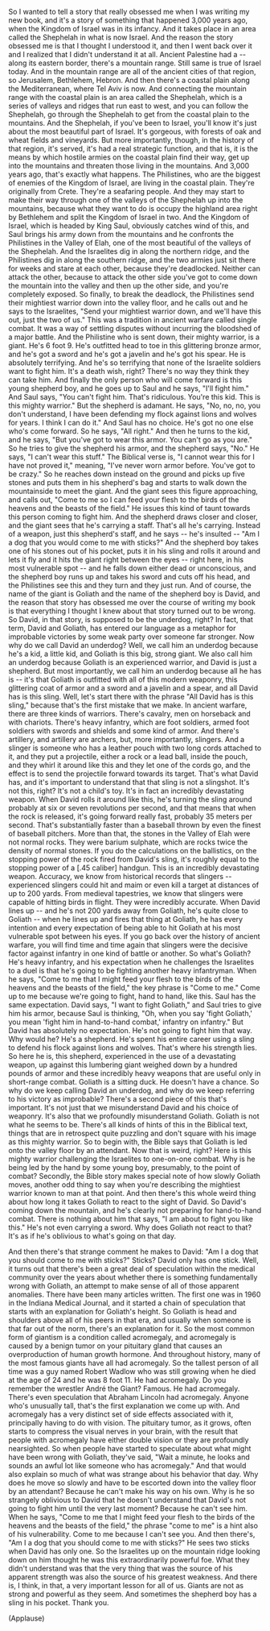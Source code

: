 
So I wanted to tell a story
that really obsessed me when I was writing my new book,
and it&#39;s a story of something that happened
3,000 years ago,
when the Kingdom of Israel was in its infancy.
And it takes place in an area called the Shephelah
in what is now Israel.
And the reason the story obsessed me is that
I thought I understood it, and then I went back over it
and I realized that I didn&#39;t understand it at all.
Ancient Palestine had a -- along its eastern border,
there&#39;s a mountain range.
Still same is true of Israel today.
And in the mountain range are all of the ancient cities
of that region, so Jerusalem, Bethlehem, Hebron.
And then there&#39;s a coastal plain
along the Mediterranean, where Tel Aviv is now.
And connecting the mountain range with the coastal plain
is an area called the Shephelah,
which is a series of valleys and ridges that run east to west,
and you can follow the Shephelah, go through the Shephelah
to get from the coastal plain to the mountains.
And the Shephelah, if you&#39;ve been to Israel, you&#39;ll know
it&#39;s just about the most beautiful part of Israel.
It&#39;s gorgeous, with forests of oak
and wheat fields and vineyards.
But more importantly, though, in the history of that region,
it&#39;s served, it&#39;s had a real strategic function,
and that is, it is the means by which hostile armies
on the coastal plain find their way,
get up into the mountains and threaten those living in the mountains.
And 3,000 years ago, that&#39;s exactly what happens.
The Philistines, who are the biggest of enemies
of the Kingdom of Israel,
are living in the coastal plain.
They&#39;re originally from Crete. They&#39;re a seafaring people.
And they may start to make their way
through one of the valleys of the Shephelah
up into the mountains,
because what they want to do is occupy the highland area
right by Bethlehem and split the Kingdom of Israel in two.
And the Kingdom of Israel, which is headed by King Saul,
obviously catches wind of this,
and Saul brings his army down from the mountains
and he confronts the Philistines in the Valley of Elah,
one of the most beautiful of the valleys of the Shephelah.
And the Israelites dig in along the northern ridge,
and the Philistines dig in along the southern ridge,
and the two armies just sit there for weeks
and stare at each other, because they&#39;re deadlocked.
Neither can attack the other, because to attack the other side
you&#39;ve got to come down the mountain into the valley
and then up the other side, and you&#39;re completely exposed.
So finally, to break the deadlock,
the Philistines send their mightiest warrior
down into the valley floor, and he calls out
and he says to the Israelites,
&quot;Send your mightiest warrior down,
and we&#39;ll have this out, just the two of us.&quot;
This was a tradition in ancient warfare called single combat.
It was a way of settling disputes
without incurring the bloodshed of a major battle.
And the Philistine who is sent down,
their mighty warrior, is a giant.
He&#39;s 6 foot 9.
He&#39;s outfitted head to toe in this glittering bronze armor,
and he&#39;s got a sword and he&#39;s got a javelin
and he&#39;s got his spear. He is absolutely terrifying.
And he&#39;s so terrifying that none of the Israelite soldiers want to fight him.
It&#39;s a death wish, right? There&#39;s no way they think they can take him.
And finally the only person who will come forward
is this young shepherd boy,
and he goes up to Saul and he says, &quot;I&#39;ll fight him.&quot;
And Saul says, &quot;You can&#39;t fight him. That&#39;s ridiculous.
You&#39;re this kid. This is this mighty warrior.&quot;
But the shepherd is adamant. He says, &quot;No, no, no,
you don&#39;t understand, I have been defending my flock
against lions and wolves for years. I think I can do it.&quot;
And Saul has no choice. He&#39;s got no one else who&#39;s come forward.
So he says, &quot;All right.&quot;
And then he turns to the kid, and he says,
&quot;But you&#39;ve got to wear this armor. You can&#39;t go as you are.&quot;
So he tries to give the shepherd his armor,
and the shepherd says, &quot;No.&quot;
He says, &quot;I can&#39;t wear this stuff.&quot;
The Biblical verse is, &quot;I cannot wear this for I have not proved it,&quot;
meaning, &quot;I&#39;ve never worn armor before. You&#39;ve got to be crazy.&quot;
So he reaches down instead on the ground
and picks up five stones
and puts them in his shepherd&#39;s bag
and starts to walk down the mountainside to meet the giant.
And the giant sees this figure approaching,
and calls out, &quot;Come to me so I can feed your flesh
to the birds of the heavens and the beasts of the field.&quot;
He issues this kind of taunt towards this person
coming to fight him.
And the shepherd draws closer and closer,
and the giant sees that he&#39;s carrying a staff.
That&#39;s all he&#39;s carrying.
Instead of a weapon, just this shepherd&#39;s staff,
and he says -- he&#39;s insulted --
&quot;Am I a dog that you would come to me with sticks?&quot;
And the shepherd boy takes one of his stones
out of his pocket, puts it in his sling
and rolls it around and lets it fly
and it hits the giant right between the eyes --
right here, in his most vulnerable spot --
and he falls down either dead or unconscious,
and the shepherd boy runs up and takes his sword
and cuts off his head,
and the Philistines see this and they turn and they just run.
And of course, the name of the giant is Goliath
and the name of the shepherd boy is David,
and the reason that story has obsessed me
over the course of writing my book
is that everything I thought I knew about that story
turned out to be wrong.
So David, in that story, is supposed to be the underdog, right?
In fact, that term, David and Goliath,
has entered our language as a metaphor for
improbable victories
by some weak party over someone far stronger.
Now why do we call David an underdog?
Well, we call him an underdog because he&#39;s a kid,
a little kid, and Goliath is this big, strong giant.
We also call him an underdog
because Goliath is an experienced warrior,
and David is just a shepherd.
But most importantly, we call him an underdog
because all he has is -- it&#39;s that Goliath is outfitted with
all of this modern weaponry,
this glittering coat of armor
and a sword and a javelin and a spear,
and all David has is this sling.
Well, let&#39;s start there with the phrase
&quot;All David has is this sling,&quot;
because that&#39;s the first mistake that we make.
In ancient warfare, there are three kinds of warriors.
There&#39;s cavalry, men on horseback and with chariots.
There&#39;s heavy infantry, which are foot soldiers,
armed foot soldiers with swords and shields
and some kind of armor.
And there&#39;s artillery, and artillery are archers,
but, more importantly, slingers.
And a slinger is someone who has a leather pouch
with two long cords attached to it,
and they put a projectile, either a rock or a lead ball,
inside the pouch, and they whirl it around like this
and they let one of the cords go,
and the effect is to send the projectile forward
towards its target.
That&#39;s what David has, and it&#39;s important to understand
that that sling is not a slingshot.
It&#39;s not this, right? It&#39;s not a child&#39;s toy.
It&#39;s in fact an incredibly devastating weapon.
When David rolls it around like this,
he&#39;s turning the sling around probably
at six or seven revolutions per second,
and that means that when the rock is released,
it&#39;s going forward really fast,
probably 35 meters per second.
That&#39;s substantially faster than a baseball
thrown by even the finest of baseball pitchers.
More than that, the stones in the Valley of Elah
were not normal rocks. They were barium sulphate,
which are rocks twice the density of normal stones.
If you do the calculations on the ballistics,
on the stopping power of the rock fired from David&#39;s sling,
it&#39;s roughly equal to the stopping power
of a [.45 caliber] handgun.
This is an incredibly devastating weapon.
Accuracy, we know from historical records
that slingers -- experienced slingers could hit
and maim or even kill a target at distances of up to 200 yards.
From medieval tapestries, we know that slingers
were capable of hitting birds in flight.
They were incredibly accurate.
When David lines up -- and he&#39;s not 200 yards away from Goliath,
he&#39;s quite close to Goliath --
when he lines up and fires that thing at Goliath,
he has every intention and every expectation
of being able to hit Goliath at his most vulnerable spot
between his eyes.
If you go back over the history of ancient warfare,
you will find time and time again
that slingers were the decisive factor against infantry
in one kind of battle or another.
So what&#39;s Goliath? He&#39;s heavy infantry,
and his expectation when he challenges the Israelites to a duel
is that he&#39;s going to be fighting another heavy infantryman.
When he says, &quot;Come to me that I might
feed your flesh to the birds of the heavens and the beasts of the field,&quot;
the key phrase is &quot;Come to me.&quot;
Come up to me because we&#39;re going to fight,
hand to hand, like this.
Saul has the same expectation.
David says, &quot;I want to fight Goliath,&quot;
and Saul tries to give him his armor,
because Saul is thinking, &quot;Oh, when you say &#39;fight Goliath,&#39;
you mean &#39;fight him in hand-to-hand combat,&#39;
infantry on infantry.&quot;
But David has absolutely no expectation.
He&#39;s not going to fight him that way. Why would he?
He&#39;s a shepherd. He&#39;s spent his entire career
using a sling to defend his flock against lions and wolves.
That&#39;s where his strength lies.
So here he is, this shepherd, experienced
in the use of a devastating weapon,
up against this lumbering giant
weighed down by a hundred pounds of armor
and these incredibly heavy weapons
that are useful only in short-range combat.
Goliath is a sitting duck. He doesn&#39;t have a chance.
So why do we keep calling David an underdog,
and why do we keep referring to his victory as improbable?
There&#39;s a second piece of this that&#39;s important.
It&#39;s not just that we misunderstand David
and his choice of weaponry.
It&#39;s also that we profoundly misunderstand Goliath.
Goliath is not what he seems to be.
There&#39;s all kinds of hints of this in the Biblical text,
things that are in retrospect quite puzzling
and don&#39;t square with his image as this mighty warrior.
So to begin with, the Bible says that Goliath
is led onto the valley floor by an attendant.
Now that is weird, right?
Here is this mighty warrior
challenging the Israelites to one-on-one combat.
Why is he being led by the hand
by some young boy, presumably,
to the point of combat?
Secondly, the Bible story makes special note
of how slowly Goliath moves,
another odd thing to say when you&#39;re describing
the mightiest warrior known to man at that point.
And then there&#39;s this whole weird thing
about how long it takes Goliath to react
to the sight of David.
So David&#39;s coming down the mountain,
and he&#39;s clearly not preparing for hand-to-hand combat.
There is nothing about him that says,
&quot;I am about to fight you like this.&quot;
He&#39;s not even carrying a sword.
Why does Goliath not react to that?
It&#39;s as if he&#39;s oblivious to what&#39;s going on that day.

And then there&#39;s that strange comment he makes to David:
&quot;Am I a dog that you should come to me with sticks?&quot;
Sticks? David only has one stick.
Well, it turns out that there&#39;s been a great deal
of speculation within the medical community over the years
about whether there is something
fundamentally wrong with Goliath,
an attempt to make sense of all of those apparent anomalies.
There have been many articles written.
The first one was in 1960 in the Indiana Medical Journal,
and it started a chain of speculation
that starts with an explanation for Goliath&#39;s height.
So Goliath is head and shoulders above
all of his peers in that era,
and usually when someone is that far out of the norm,
there&#39;s an explanation for it.
So the most common form of giantism
is a condition called acromegaly,
and acromegaly is caused by a benign tumor
on your pituitary gland
that causes an overproduction of human growth hormone.
And throughout history, many of the most famous giants
have all had acromegaly.
So the tallest person of all time
was a guy named Robert Wadlow
who was still growing when he died at the age of 24
and he was 8 foot 11.
He had acromegaly.
Do you remember the wrestler André the Giant?
Famous. He had acromegaly.
There&#39;s even speculation that Abraham Lincoln had acromegaly.
Anyone who&#39;s unusually tall,
that&#39;s the first explanation we come up with.
And acromegaly has a very distinct set of side effects
associated with it,
principally having to do with vision.
The pituitary tumor, as it grows,
often starts to compress the visual nerves in your brain,
with the result that people with acromegaly
have either double vision or they are profoundly nearsighted.
So when people have started to speculate
about what might have been wrong with Goliath,
they&#39;ve said, &quot;Wait a minute,
he looks and sounds an awful lot like someone
who has acromegaly.&quot;
And that would also explain so much of what was strange
about his behavior that day.
Why does he move so slowly
and have to be escorted down into the valley floor
by an attendant?
Because he can&#39;t make his way on his own.
Why is he so strangely oblivious to David
that he doesn&#39;t understand that David&#39;s not going to fight him
until the very last moment?
Because he can&#39;t see him.
When he says, &quot;Come to me that I might feed your flesh
to the birds of the heavens and the beasts of the field,&quot;
the phrase &quot;come to me&quot; is a hint also of his vulnerability.
Come to me because I can&#39;t see you.
And then there&#39;s, &quot;Am I a dog that you should come to me with sticks?&quot;
He sees two sticks when David has only one.
So the Israelites up on the mountain ridge
looking down on him thought he was
this extraordinarily powerful foe.
What they didn&#39;t understand was that
the very thing that was the source of his apparent strength
was also the source of his greatest weakness.
And there is, I think, in that,
a very important lesson for all of us.
Giants are not as strong and powerful as they seem.
And sometimes the shepherd boy has a sling in his pocket.
Thank you.

(Applause)

